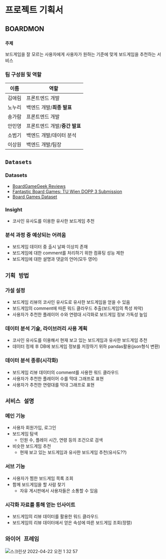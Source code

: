 # 프로젝트 기획서

## BOARDMON

### `주제`

보드게임을 잘 모르는 사용자에게 사용자가 원하는 기준에 맞게 보드게임을 추천하는 서비스

### 팀 구성원 및 역할

| 이름   | 역할                          |
| ------ | ----------------------------- |
| 김애림 | 프론트엔드 개발               |
| 노누리 | 백엔드 개발/**최종 발표**     |
| 송가람 | 프론트엔드 개발               |
| 안민영 | 프론트엔드 개발/**중간 발표** |
| 소범기 | 백엔드 개발/데이터 분석       |
| 이상원 | 백엔드 개발/팀장              |

## `Datasets`

### Datasets

- [BoardGameGeek Reviews](https://www.kaggle.com/datasets/jvanelteren/boardgamegeek-reviews)
- [Fantastic Board Games: TU Wien DOPP 3 Submission](https://www.kaggle.com/code/bananalee67/fantastic-board-games-tu-wien-dopp-3-submission)
- [Board Games Dataset](https://www.kaggle.com/datasets/bananalee67/board-games-dataset)

### Insight

- 코사인 유사도를 이용한 유사한 보드게임 추천

### 분석 과정 중 예상되는 어려움

- 보드게임 데이터 중 출시 날짜 이상치 존재
- 보드게임에 대한 comment를 처리하기 위한 컴퓨팅 성능 제한
- 보드게임에 대한 설명과 댓글의 언어(모두 영어)

## `기획 방법`

### 가설 설정

- 보드게임 리뷰의 코사인 유사도로 유사한 보드게임을 얻을 수 있음
- 보드게임의 comment에 따른 워드 클라우드 추출(보드게임의 특성 파악)
- 사용자가 추천한 플레이어 수와 연령대 시각화로 보드게임 정보 가독성 높임

### 데이터 분석 기술, 라이브러리 사용 계획

- 코사인 유사도를 이용해서 현재 보고 있는 보드게임과 유사한 보드게임 추천
- 데이터 정제 후 DB에 보드게임 정보를 저장하기 위하 pandas활용(json형식 변환)

### 데이터 분석 종류(시각화)

- 보드게임 리뷰 데이터의 comment를 사용한 워드 클라우드
- 사용자가 추천한 플레이어 수를 막대 그래프로 표현
- 사용자가 추천한 연령대를 막대 그래프로 표현

## `서비스 설명`

### 메인 기능

- 사용자 회원가입, 로그인
- 보드게임 탐색
  - 인원 수, 플레이 시간, 연령 등의 조건으로 검색
- 비슷한 보드게임 추천
  - 현재 보고 있는 보드게임과 유사한 보드게임 추천(유사도??)

### 서브 기능

- 사용자가 찜한 보드게임 목록 조회
- 함께 보드게임을 할 사람 찾기
  - 자유 게시판에서 사용자들은 소통할 수 있음

### 시각화 자료를 통해 얻는 인사이트

- 보드게임의 리뷰 데이터를 활용한 워드 클라우드
- 보드게임의 리뷰 데이터에서 얻은 속성에 따른 보드게임 조회(정렬)

## `와이어 프레임`

![스크린샷 2022-04-22 오전 1 32 57](https://user-images.githubusercontent.com/55802893/164508193-0432032e-b223-488c-b1c5-c034b8717d58.png)
